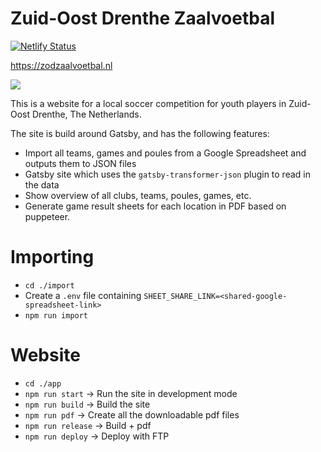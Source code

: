 # Zuid-Oost Drenthe Zaalvoetbal

[![Netlify Status](https://api.netlify.com/api/v1/badges/5be23550-0b5c-45df-af5e-e66e0588260a/deploy-status)](https://app.netlify.com/sites/zod-zaalvoetbal/deploys)

https://zodzaalvoetbal.nl

![](app/public/zod.png)

This is a website for a local soccer competition for youth players in Zuid-Oost Drenthe, The Netherlands.

The site is build around Gatsby, and has the following features:

-   Import all teams, games and poules from a Google Spreadsheet and outputs them to JSON files
-   Gatsby site which uses the `gatsby-transformer-json` plugin to read in the data
-   Show overview of all clubs, teams, poules, games, etc.
-   Generate game result sheets for each location in PDF based on puppeteer.

# Importing

-   `cd ./import`
-   Create a `.env` file containing `SHEET_SHARE_LINK=<shared-google-spreadsheet-link>`
-   `npm run import`

# Website

-   `cd ./app`
-   `npm run start` -> Run the site in development mode
-   `npm run build` -> Build the site
-   `npm run pdf` -> Create all the downloadable pdf files
-   `npm run release` -> Build + pdf
-   `npm run deploy` -> Deploy with FTP

